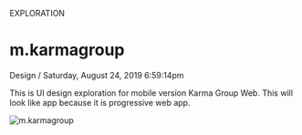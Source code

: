 <p class="type">EXPLORATION</p>

# m.karmagroup

<p class="meta">Design  /  Saturday, August 24, 2019 6:59:14pm</p>

This is UI design exploration for mobile version Karma Group Web. This will look like app because it is progressive web app.

![m.karmagroup](https://farooq-agent.web.app/assets/images/works/large/m-karmagroup.jpg)

